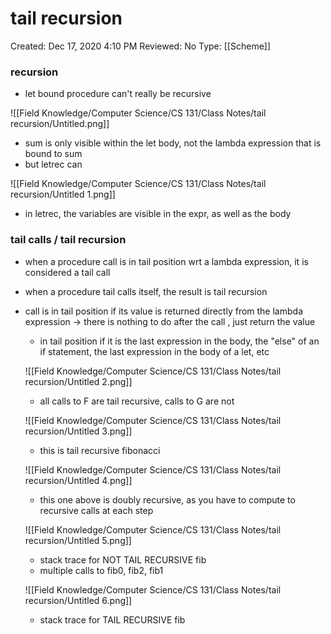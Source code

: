 # tail recursion

Created: Dec 17, 2020 4:10 PM
Reviewed: No
Type: [[Scheme]]

### recursion

- let bound procedure can't really be recursive

![[Field Knowledge/Computer Science/CS 131/Class Notes/tail recursion/Untitled.png]]

- sum is only visible within the let body, not the lambda expression that is bound to sum
- but letrec can

![[Field Knowledge/Computer Science/CS 131/Class Notes/tail recursion/Untitled 1.png]]

- in letrec, the variables are visible in the expr, as well as the body

### tail calls / tail recursion

- when a procedure call is in tail position wrt a lambda expression, it is considered a tail call
- when a procedure tail calls itself, the result is tail recursion
- call is in tail position if its value is returned directly from the lambda expression → there is nothing to do after the call , just return the value
    - in tail position if it is the last expression in the body, the "else" of an if statement, the last expression in the body of a let, etc

    ![[Field Knowledge/Computer Science/CS 131/Class Notes/tail recursion/Untitled 2.png]]

    - all calls to F are tail recursive, calls to G are not

    ![[Field Knowledge/Computer Science/CS 131/Class Notes/tail recursion/Untitled 3.png]]

    - this is tail recursive fibonacci

    ![[Field Knowledge/Computer Science/CS 131/Class Notes/tail recursion/Untitled 4.png]]

    - this one above is doubly recursive, as you have to compute to recursive calls at each step

    ![[Field Knowledge/Computer Science/CS 131/Class Notes/tail recursion/Untitled 5.png]]

    - stack trace for NOT TAIL RECURSIVE fib
    - multiple calls to fib0, fib2, fib1

    ![[Field Knowledge/Computer Science/CS 131/Class Notes/tail recursion/Untitled 6.png]]

    - stack trace for TAIL RECURSIVE fib